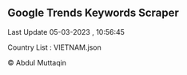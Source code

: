 

## Google Trends Keywords Scraper 
 
Last Update 05-03-2023 , 10:56:45

Country List :
VIETNAM.json



© Abdul Muttaqin 
